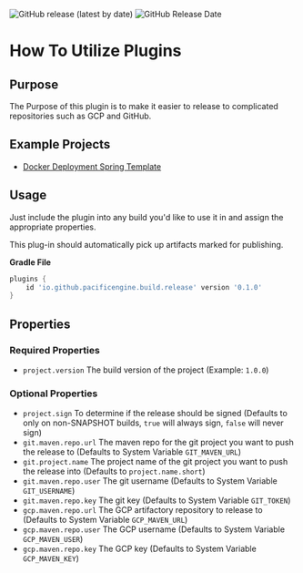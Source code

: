 ![GitHub release (latest by date)](https://img.shields.io/github/v/release/PacificEngine/build?style=flat-square)
![GitHub Release Date](https://img.shields.io/github/release-date/PacificEngine/build?label=last%20release&style=flat-square)

# How To Utilize Plugins
## Purpose
The Purpose of this plugin is to make it easier to release to complicated repositories such as GCP and GitHub.

## Example Projects
* [Docker Deployment Spring Template](https://github.com/PacificEngine/DockerDeployment/blob/main/api/build.gradle)

## Usage
Just include the plugin into any build you'd like to use it in and assign the appropriate properties.

This plug-in should automatically pick up artifacts marked for publishing. 

__Gradle File__
```groovy
plugins {
    id 'io.github.pacificengine.build.release' version '0.1.0'
}
```

## Properties
### Required Properties
* `project.version` The build version of the project (Example: `1.0.0`)

### Optional Properties
* `project.sign` To determine if the release should be signed (Defaults to only on non-SNAPSHOT builds, `true` will always sign, `false` will never sign)
* `git.maven.repo.url` The maven repo for the git project you want to push the release to (Defaults to System Variable `GIT_MAVEN_URL`)
* `git.project.name` The project name of the git project you want to push the release into (Defaults to `project.name.short`)
* `git.maven.repo.user` The git username (Defaults to System Variable `GIT_USERNAME`)
* `git.maven.repo.key` The git key (Defaults to System Variable `GIT_TOKEN`)
* `gcp.maven.repo.url` The GCP artifactory repository to release to (Defaults to System Variable `GCP_MAVEN_URL`)
* `gcp.maven.repo.user` The GCP username (Defaults to System Variable `GCP_MAVEN_USER`)
* `gcp.maven.repo.key` The GCP key (Defaults to System Variable `GCP_MAVEN_KEY`)

